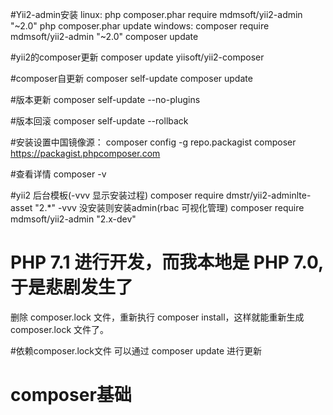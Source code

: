 ﻿#Yii2-admin安装
linux:
php composer.phar require mdmsoft/yii2-admin "~2.0"
php composer.phar update
windows:
composer require mdmsoft/yii2-admin "~2.0"
composer update

#yii2的composer更新
composer update yiisoft/yii2-composer

#composer自更新
composer self-update composer update

#版本更新
composer self-update --no-plugins

#版本回滚
composer self-update --rollback


#安装设置中国镜像源：
composer config -g repo.packagist composer https://packagist.phpcomposer.com

#查看详情
composer -v

#yii2 后台模板(-vvv 显示安装过程)
composer require dmstr/yii2-adminlte-asset "2.*" -vvv
没安装则安装admin(rbac 可视化管理)
composer require mdmsoft/yii2-admin "2.x-dev"

# PHP 7.1 进行开发，而我本地是 PHP 7.0, 于是悲剧发生了
删除 composer.lock 文件，重新执行 composer install，这样就能重新生成 composer.lock 文件了。

#依赖composer.lock文件 可以通过 composer update 进行更新



# composer基础 


